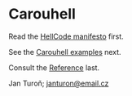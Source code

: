 # Carouhell

Read the [HellCode manifesto](https://janturon.github.io/HellCode.html) first.

See the [Carouhell examples](https://janturon.github.io/carouhell.html) next.

Consult the [Reference](https://github.com/janturon/carouhell/wiki) last.

Jan Turoň; janturon@email.cz